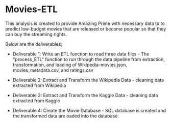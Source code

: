# Movies-ETL
This analysis is created to provide Amazing Prime with necessary data to to predict low-budget movies that are released or become popular so that they can buy the streaming rights.

Below are the deliverables;

- Deliverable 1: Write an ETL function to read three data files - The "process_ETL" function to run through the data pipeline from extraction, transformation, and loading of Wikipedia-movies.json, movies_metadata.csv, and ratings.csv

- Deliverable 2: Extract and Transform the Wikipedia Data - cleaning data extracted from Wikipedia
  
- Deliverable 3: Extract and Transform the Kaggle Data - cleaning data extracted from Kaggle
  
- Deliverable 4: Create the Movie Database - SQL database is created and the transformed data are oaded into the database.

